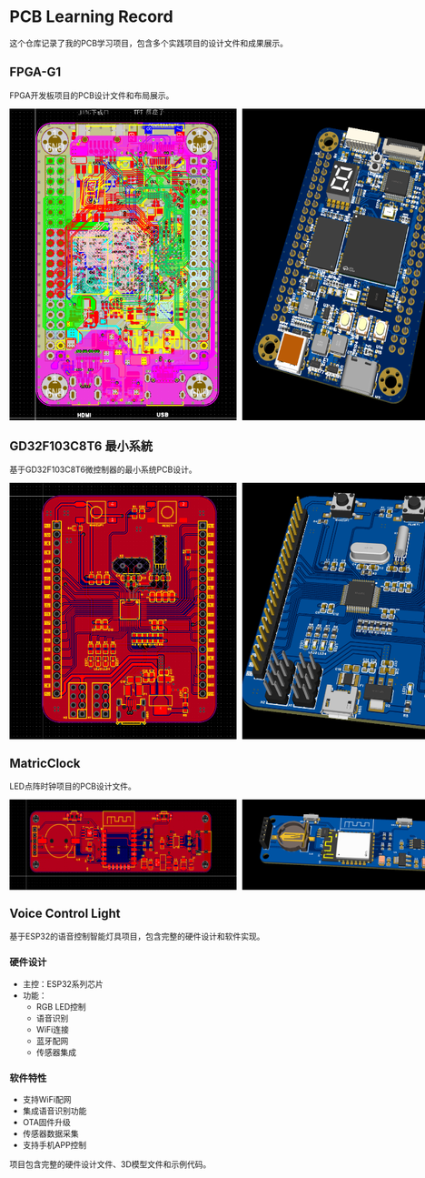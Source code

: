 # PCB Learning Record

这个仓库记录了我的PCB学习项目，包含多个实践项目的设计文件和成果展示。

## FPGA-G1
FPGA开发板项目的PCB设计文件和布局展示。

<div style="display: flex; gap: 10px;">
<img src="FPGA-G1/PCB layout.png" width="400"/>
<img src="FPGA-G1/pcb with unit.png" width="400"/>
</div>

## GD32F103C8T6 最小系統
基于GD32F103C8T6微控制器的最小系统PCB设计。

<div style="display: flex; gap: 10px;">
<img src="GD32F103C8T6 最小系統/pcb layout.png" width="400"/>
<img src="GD32F103C8T6 最小系統/pcb with component.png" width="400"/>
</div>

## MatricClock
LED点阵时钟项目的PCB设计文件。

<div style="display: flex; gap: 10px;">
<img src="MatricClock/PCB layout.png" width="400"/>
<img src="MatricClock/PCB with compnent.png" width="400"/>
</div>

## Voice Control Light
基于ESP32的语音控制智能灯具项目，包含完整的硬件设计和软件实现。

### 硬件设计
- 主控：ESP32系列芯片
- 功能：
  - RGB LED控制
  - 语音识别
  - WiFi连接
  - 蓝牙配网
  - 传感器集成

### 软件特性
- 支持WiFi配网
- 集成语音识别功能
- OTA固件升级
- 传感器数据采集
- 支持手机APP控制

项目包含完整的硬件设计文件、3D模型文件和示例代码。